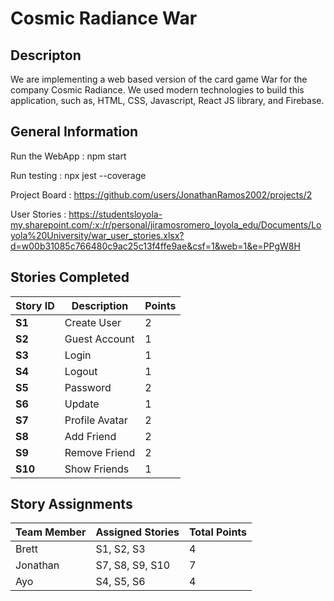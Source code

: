 # Cosmic Radiance War

## Descripton 

We are implementing a web based version of the card game War for the company Cosmic Radiance. We used modern technologies to build this application, such as, HTML, CSS, Javascript, React JS library, and Firebase. 

## General Information

Run the WebApp : npm start

Run testing : npx jest --coverage

Project Board : https://github.com/users/JonathanRamos2002/projects/2

User Stories : https://studentsloyola-my.sharepoint.com/:x:/r/personal/jiramosromero_loyola_edu/Documents/Loyola%20University/war_user_stories.xlsx?d=w00b31085c766480c9ac25c13f4ffe9ae&csf=1&web=1&e=PPgW8H


## Stories Completed

| Story ID            | Description           | Points |
|---------------------|-----------------------|--------|
| **S1**              | Create User           | 2      |
| **S2**              | Guest Account         | 1      |
| **S3**              | Login                 | 1      |
| **S4**              | Logout                | 1      |
| **S5**              | Password              | 2      |
| **S6**              | Update                | 1      |
| **S7**              | Profile Avatar        | 2      |
| **S8**              | Add Friend            | 2      |
| **S9**              | Remove Friend         | 2      |
| **S10**             | Show Friends          | 1      |

## Story Assignments

| Team Member | Assigned Stories       | Total Points |
|-------------|------------------------|--------------|
| Brett       | S1, S2, S3             | 4            |
| Jonathan    | S7, S8, S9, S10        | 7            |
| Ayo         | S4, S5, S6             | 4            |